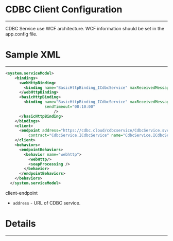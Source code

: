 # CDBC Client Configuration
---------------------------------------
CDBC Service use WCF architecture. WCF information should be set in the app.config file.


# Sample XML
---------------------------------------

```XML
<system.serviceModel>
    <bindings>
      <webHttpBinding>
        <binding name="BasicHttpBinding_ICdbcService" maxReceivedMessageSize="10485760" useDefaultWebProxy="false"/>
      </webHttpBinding>
      <basicHttpBinding>
        <binding name="BasicHttpBinding_ICdbcService" maxReceivedMessageSize="10485760" useDefaultWebProxy="false"
                 sendTimeout="00:10:00"
                     />
      </basicHttpBinding>
    </bindings>
    <client>
      <endpoint address="https://cdbc.cloud/cdbcservice/CdbcService.svc/service" binding="basicHttpBinding" bindingConfiguration="BasicHttpBinding_ICdbcService"
          contract="CdbcService.ICdbcService" name="CdbcService.ICdbcService"  />
    </client>
    <behaviors>
      <endpointBehaviors>
        <behavior name="webhttp">
          <webHttp/>
          <soapProcessing />
        </behavior>
      </endpointBehaviors>
    </behaviors>
  </system.serviceModel>
```

client-endpoint  
* `address` - URL of CDBC service.

# Details
---------------------------------------

